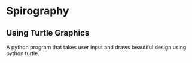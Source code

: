 # Spirography 

## Using Turtle Graphics

A python program that takes user input and draws beautiful design using python turtle.
